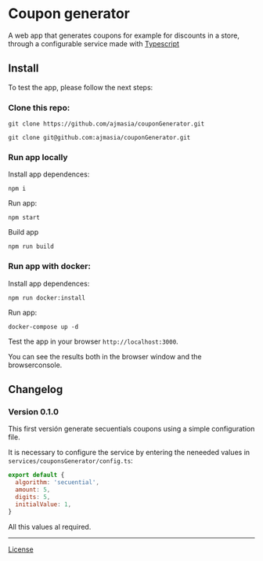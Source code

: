# Coupon generator
A web app that generates coupons for example for discounts in a store, through a configurable service made with [Typescript](https://www.typescriptlang.org)

## Install
To test the app, please follow the next steps:

### Clone this repo:
  
```git clone https://github.com/ajmasia/couponGenerator.git```

```git clone git@github.com:ajmasia/couponGenerator.git```

### Run app locally

Install app dependences:

```npm i```

Run app:

```npm start```

Build app

```npm run build```

### Run app with docker:

Install app dependences:

```npm run docker:install```

Run app:

```docker-compose up -d```

Test the app in your browser `http://localhost:3000`.

You can see the results both in the browser window and the browserconsole.



## Changelog

### Version 0.1.0

This first versión generate secuentials coupons using a simple configuration file.

It is necessary to configure the service by entering the neneeded values in `services/couponsGenerator/config.ts`:

```js
export default {
  algorithm: 'secuential',
  amount: 5,
  digits: 5,
  initialValue: 1,
}
```

All this values al required.

----
[License](./LICENSE)